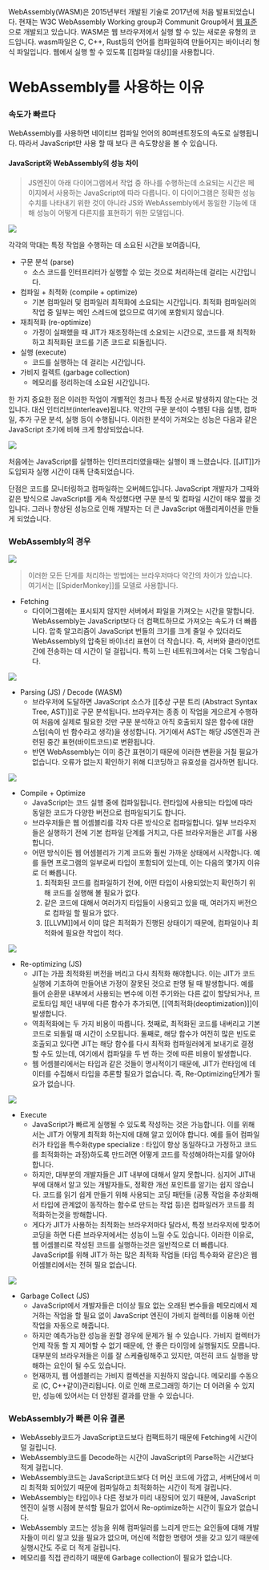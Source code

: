 WebAssembly(WASM)은 2015년부터 개발된 기술로 2017년에 처음 발표되었습니다. 현재는 W3C WebAssembly Working group과 Communit Group에서 [웹 표준](https://www.w3.org/groups/wg/wasm/)으로 개발되고 있습니다. WASM은 웹 브라우저에서 실행 할 수 있는 새로운 유형의 코드입니다. wasm파일은 C, C++, Rust등의 언어를 컴파일하여 만들어지는 바이너리 형식 파일입니다. 웹에서 실행 할 수 있도록 [[컴파일 대상]]을 사용합니다.

# WebAssembly를 사용하는 이유

### 속도가 빠르다

WebAssembly를 사용하면 네이티브 컴파일 언어의 80퍼센트정도의 속도로 실행됩니다. 따라서 JavaScript만 사용 할 때 보다 큰 속도향상을 볼 수 있습니다.

#### JavaScript와 WebAssembly의 성능 차이
> JS엔진이 아래 다이어그램에서 작업 중 하나를 수행하는데 소요되는 시간은 페이지에서 사용하는 JavaScript에 따라 다릅니다. 이 다이어그램은 정확한 성능 수치를 나타내기 위한 것이 아니라 JS와 WebAssembly에서 동일한 기능에 대해 성능이 어떻게 다른지를 표현하기 위한 모델입니다.

![](https://hacks.mozilla.org/files/2017/02/05-01-diagram_now01.png)

각각의 막대는 특정 작업을 수행하는 데 소요된 시간을 보여줍니다,

+ 구문 분석 (parse) 
	+ 소스 코드를 인터프리터가 실행할 수 있는 것으로 처리하는데 걸리는 시간입니다.
+ 컴파일 + 최적화 (compile + optimize) 
	+ 기본 컴파일러 및 컴파일러 최적화에 소요되는 시간입니다. 최적화 컴파일러의 작업 중 일부는 메인 스레드에 없으므로 여기에 포함되지 않습니다.
+ 재최적화 (re-optimize) 
	+ 가정이 실패했을 때 JIT가 재조정하는데 소요되는 시간으로, 코드를 재 최적화하고 최적화된 코드를 기존 코드로 되돌립니다.
+ 실행 (execute) 
	+ 코드를 실행하는 데 걸리는 시간입니다.
+ 가비지 컬렉트 (garbage collection) 
	+ 메모리를 정리하는데 소요된 시간입니다.

한 가지 중요한 점은 이러한 작업이 개별적인 청크나 특정 순서로 발생하지 않는다는 것입니다. 대신 인터리브(interleave)됩니다. 약간의 구문 분석이 수행된 다음 실행, 컴파일, 추가 구문 분석, 실행 등이 수행됩니다.
이러한 분석이 가져오는 성능은 다음과 같은 JavaScript 초기에 비해 크게 향상되었습니다.

![](https://hacks.mozilla.org/files/2017/02/05-02-diagram_past01.png)

처음에는 JavaScript를 실행하는 인터프리터였을때는 실행이 꽤 느렸습니다. [[JIT]]가 도입되자 실행 시간이 대폭 단축되었습니다.

단점은 코드를 모니터링하고 컴파일하는 오버헤드입니다. JavaScript 개발자가 그때와 같은 방식으로 JavaScript를 게속 작성했다면 구문 분석 및 컴파일 시간이 매우 짧을 것입니다. 그러나 향상된 성능으로 인해 개발자는 더 큰 JavaScript 애플리케이션을 만들게 되었습니다.


### WebAssembly의 경우
![](https://hacks.mozilla.org/files/2017/02/05-03-diagram_future01.png)
> 이러한 모든 단계를 처리하는 방법에는 브라우저마다 약간의 차이가 있습니다. 여기서는 [[SpiderMonkey]]를 모델로 사용합니다.

- Fetching 
	- 다이어그램에는 표시되지 않지만 서버에서 파일을 가져오는 시간을 말합니다. WebAssembly는 JavaScript보다 더 컴팩트하므로 가져오는 속도가 더 빠릅니다. 압축 알고리즘이 JavaScript 번들의 크기를 크게 줄일 수 있더라도 WebAssembly의 압축된 바이너리 표현이 더 작습니다. 즉, 서버와 클라이언트 간에 전송하는 데 시간이 덜 걸립니다. 특히 느린 네트워크에서는 더욱 그렇습니다.

![](https://hacks.mozilla.org/files/2017/02/05-04-diagram_compare02.png)
- Parsing (JS) / Decode (WASM)
	- 브라우저에 도달하면 JavaScript 소스가 [[추상 구문 트리 (Abstract Syntax Tree, AST)]]로 구문 분석됩니다. 브라우저는 종종 이 작업을 게으르게 수행하여 처음에 실제로 필요한 것만 구문 분석하고 아직 호출되지 않은 함수에 대한 스텁(속이 빈 함수라고 생각)을 생성합니다. 거기에서 AST는 해당 JS엔진과 관련된 중간 표현(바이트코드)로 변환됩니다.
	- 반면 WebAssembly는 이미 중간 표현이기 때문에 이러한 변환을 거칠 필요가 없습니다. 오류가 없는지 확인하기 위해 디코딩하고 유효성을 검사하면 됩니다.

![](https://hacks.mozilla.org/files/2017/02/05-05-diagram_compare03.png)
- Compile + Optimize
	- JavaScript는 코드 실행 중에 컴파일됩니다. 런타임에 사용되는 타입에 따라 동일한 코드가 다양한 버전으로 컴파일되기도 합니다.
	- 브라우저들은 웹 어셈블리를 각자 다른 방식으로 컴파일합니다. 일부 브라우저들은 실행하기 전에 기본 컴파일 단계를 거치고, 다른 브라우저들은 JIT를 사용합니다.
	- 어떤 방식이든 웹 어셈블리가 기계 코드와 훨씬 가까운 상태에서 시작합니다. 예를 들면 프로그램의 일부로써 타입이 포함되어 있는데, 이는 다음의 몇가지 이유로 더 빠릅니다.
		1. 최적화된 코드를 컴파일하기 전에, 어떤 타입이 사용되었는지 확인하기 위해 코드를 실행해 볼 필요가 없다.
		2. 같은 코드에 대해서 여러가지 타입들이 사용되고 있을 때, 여러가지 버전으로 컴파일 할 필요가 없다.
		3. [[LLVM]]에서 이미 많은 최적화가 진행된 상태이기 때문에, 컴파일이나 최적화에 필요한 작업이 적다.

![](https://hacks.mozilla.org/files/2017/02/05-06-diagram_compare04.png)
- Re-optimizing (JS)
	- JIT는 가끔 최적화된 버전을 버리고 다시 최적화 해야합니다. 이는 JIT가 코드 실행에 기초하여 만들어낸 가정이 잘못된 것으로 판명 될 때 발생합니다. 예를 들어 순환문 내부에서 사용되는 변수에 이전 주기와는 다른 값이 할당되거나, 프로토타입 체인 내부에 다른 함수가 추가되면, [[역최적화(deoptimization)]]이 발생합니다.
	- 역최적화에는 두 가지 비용이 따릅니다. 첫째로, 최적화된 코드를 내버리고 기본 코드로 되돌릴 때 시간이 소모됩니다. 둘째로, 해당 함수가 여전히 많은 빈도로 호출되고 있다면 JIT는 해당 함수를 다시 최적화 컴파일러에게 보내기로 결정 할 수도 있는데, 여기에서 컴파일을 두 번 하는 것에 따른 비용이 발생합니다.
	- 웹 어셈블리에서는 타입과 같은 것들이 명시적이기 때문에, JIT가 런타임에 데이터를 수집해서 타입을 추론할 필요가 없습니다. 즉, Re-Optimizing단계가 필요가 없습니다.

![](https://hacks.mozilla.org/files/2017/02/05-07-diagram_compare05.png)
- Execute
	- JavaScript가 빠르게 실행될 수 있도록 작성하는 것은 가능합니다. 이를 위해서는 JIT가 어떻게 최적화 하는지에 대해 알고 있어야 합니다. 예를 들어 컴파일러가 타입을 특수화(type specialize : 타입이 항상 동일하다고 가정하고 코드를 최적화하는 과정)하도록 만드려면 어떻게 코드를 작성해야하는지를 알아야 합니다.
	- 하지만, 대부분의 개발자들은 JIT 내부에 대해서 알지 못합니다. 심지어 JIT내부에 대해서 알고 있는 개발자들도, 정확한 개선 포인트를 알기는 쉽지 않습니다. 코드를 읽기 쉽게 만들기 위해 사용되는 코딩 패턴들 (공통 작업을 추상화해서 타입에 관계없이 동작하는 함수로 만드는 작업 등)은 컴파일러가 코드를 최적화하는것을 방해합니다.
	- 게다가 JIT가 사용하는 최적화는 브라우저마다 달라서, 특정 브라우저에 맞추어 코딩을 하면 다른 브라우저에서는 성능이 느릴 수도 있습니다. 이러한 이유로, 웹 어셈블리로 작성된 코드를 실행하는것은 일반적으로 더 빠릅니다. JavaScript를 위해 JIT가 하는 많은 최적화 작업들 (타입 특수화와 같은)은 웹 어셈블리에서는 전혀 필요 없습니다.

![](https://hacks.mozilla.org/files/2017/02/05-08-diagram_compare06.png)
- Garbage Collect (JS)
	- JavaScript에서 개발자들은 더이상 필요 없는 오래된 변수들을 메모리에서 제거하는 작업을 할 필요 없이 JavaScript 엔진이 가비지 컬렉터를 이용해 이런 작업을 자동으로 해줍니다.
	- 하지만 예측가능한 성능을 원할 경우에 문제가 될 수 있습니다. 가비지 컬렉터가 언제 작동 할 지 제어할 수 없기 때문에, 안 좋은 타이밍에 실행될지도 모릅니다. 대부분의 브라우저들은 이를 잘 스케쥴링해주고 있지만, 여전히 코드 실행을 방해하는 요인이 될 수도 있습니다.
	- 현재까지, 웹 어셈블리는 가비지 컬렉션을 지원하지 않습니다. 메모리를 수동으로 (C, C++같이)관리됩니다. 이로 인해 프로그래밍 하기는 더 어려울 수 있지만, 성능에 있어서는 더 안정된 결과를 만들 수 있습니다.


### WebAssembly가 빠른 이유 결론
- WebAssebly코드가 JavaScript코드보다 컴팩트하기 때문에 Fetching에 시간이 덜 걸립니다.
- WebAssembly코드를 Decode하는 시간이 JavaScript의 Parse하는 시간보다 적게 걸립니다.
- WebAssembly코드는 JavaScript코드보다 더 머신 코드에 가깝고, 서버단에서 미리 최적화 되어있기 때문에 컴파일하고 최적화하는 시간이 적게 걸립니다.
- WebAssembly는 타입이나 다른 정보가 미리 내장되어 있기 때문에, JavaScript 엔진이 실행 시점에 분석할 필요가 없어서 Re-optimize하는 시간이 필요가 없습니다.
- WebAssembly 코드는 성능을 위해 컴파일러를 느리게 만드는 요인들에 대해 개발자들이 미리 알고 있을 필요가 없으며, 머신에 적합한 명령어 셋을 갖고 있기 때문에 실행시간도 주로 더 적게 걸립니다.
- 메모리를 직접 관리하기 때문에 Garbage collection이 필요가 없습니다.